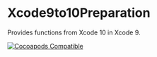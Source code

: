 # Xcode9to10Preparation

Provides functions from Xcode 10 in Xcode 9.

[![Cocoapods Compatible](https://img.shields.io/cocoapods/v/SnapKit.svg)](https://cocoapods.org/pods/Xcode9to10Preparation)
